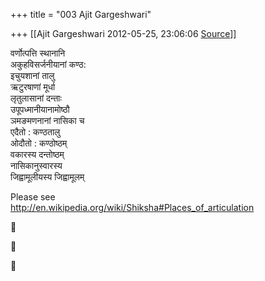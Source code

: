 +++
title = "003 Ajit Gargeshwari"

+++
[[Ajit Gargeshwari	2012-05-25, 23:06:06 [Source](https://groups.google.com/g/samskrita/c/5rPs9lvW8h0)]]



वर्णोत्पत्ति स्थानानि  
अकुहविसर्जनीयानां कण्ठ:  
इचुयशानां तालु  
ऋटुरषाणां मूर्धा  
लृतुलासानां दन्ताः  
उपूपध्मानीयानामोष्ठौ  
ञमङमणनानां नासिका च  
एदैतो : कण्ठतालु  
ओदौतो : कण्ठोष्ठम्  
वकारस्य दन्तोष्ठम्  
नासिकानुस्वारस्य  
जिह्वामूलीयस्य जिह्वामूलम्  
  
Please see  
<http://en.wikipedia.org/wiki/Shiksha#Places_of_articulation>  
  
  
  







